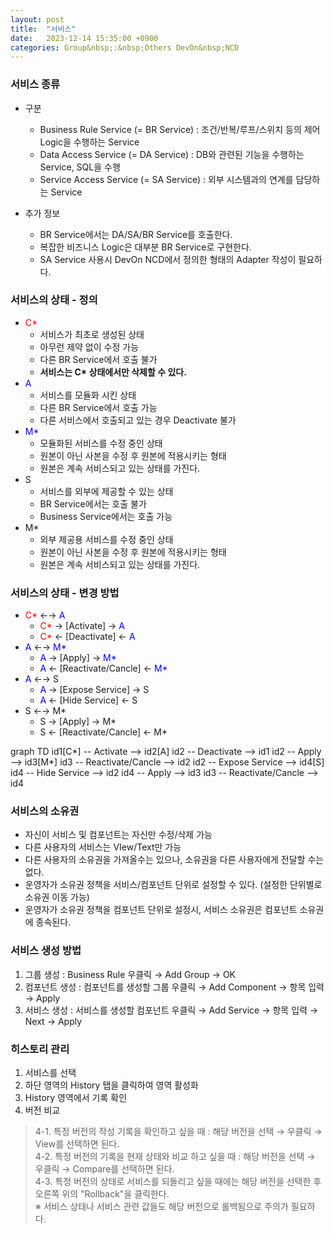 ```yaml
---
layout: post
title:  "서비스"
date:   2023-12-14 15:35:00 +0900
categories: Group&nbsp;:&nbsp;Others DevOn&nbsp;NCD
---
```


### 서비스 종류

- 구분
    - Business Rule Service (= BR Service) : 조건/반복/루프/스위치 등의 제어 Logic을 수행하는 Service
    - Data Access Service (= DA Service) : DB와 관련된 기능을 수행하는 Service, SQL을 수행
    - Service Access Service (= SA Service) : 외부 시스템과의 연계를 담당하는 Service

- 추가 정보
    - BR Service에서는 DA/SA/BR Service를 호출한다.
    - 복잡한 비즈니스 Logic은 대부분 BR Service로 구현한다.
    - SA Service 사용시 DevOn NCD에서 정의한 형태의 Adapter 작성이 필요하다.

### 서비스의 상태 - 정의

- <span style="color: red;">C*</span>
    - 서비스가 최초로 생성된 상태
    - 아무런 제약 없이 수정 가능
    - 다른 BR Service에서 호출 불가
    - <b>서비스는 C* 상태에서만 삭제할 수 있다.</b>
- <span style="color: blue;">A</span>
    - 서비스를 모듈화 시킨 상태
    - 다른 BR Service에서 호출 가능
    - 다른 서비스에서 호출되고 있는 경우 Deactivate 불가
- <span style="color: blue;">M*</span>
    - 모듈화된 서비스를 수정 중인 상태
    - 원본이 아닌 사본을 수정 후 원본에 적용시키는 형태
    - 원본은 계속 서비스되고 있는 상태를 가진다.
- <span class="">S</span>
    - 서비스를 외부에 제공할 수 있는 상태
    - BR Service에서는 호출 불가
    - Business Service에서는 호출 가능
- <span class="">M*</span>
    - 외부 제공용 서비스를 수정 중인 상태
    - 원본이 아닌 사본을 수정 후 원본에 적용시키는 형태
    - 원본은 계속 서비스되고 있는 상태를 가진다.

### 서비스의 상태 - 변경 방법

- <span style="color: red;">C*</span> ←→  <span style="color: blue;">A</span>
    - <span style="color: red;">C*</span> → [Activate] → <span style="color: blue;">A</span>
    - <span style="color: red;">C*</span> ← [Deactivate] ← <span style="color: blue;">A</span>
- <span style="color: blue;">A</span> ←→ <span style="color: blue;">M*</span>
    - <span style="color: blue;">A</span> → [Apply] → <span style="color: blue;">M*</span>
    - <span style="color: blue;">A</span> ← [Reactivate/Cancle] ← <span style="color: blue;">M*</span>
- <span style="color: blue;">A</span> ←→ <span class="">S</span>
    - <span style="color: blue;">A</span> → [Expose Service] → <span class="">S</span>
    - <span style="color: blue;">A</span> ← [Hide Service] ← <span class="">S</span>
- <span class="">S</span> ←→ <span class="">M*</span>
    - <span class="">S</span> → [Apply] → <span class="">M*</span>
    - <span class="">S</span> ← [Reactivate/Cancle] ← <span class="">M*</span>

<div class="mermaid">
graph TD
    id1[C*] -- Activate --> id2[A]
    id2 -- Deactivate --> id1
    id2 -- Apply --> id3[M*]
    id3 -- Reactivate/Cancle --> id2
    id2 -- Expose Service --> id4[S]
    id4 -- Hide Service --> id2
    id4 -- Apply --> id3
    id3 -- Reactivate/Cancle --> id4
</div>

### 서비스의 소유권

- 자신이 서비스 및 컴포넌트는 자신만 수정/삭제 가능
- 다른 사용자의 서비스는 VIew/Text만 가능
- 다른 사용자의 소유권을 가져올수는 있으나, 소유권을 다른 사용자에게 전달할 수는 없다.
- 운영자가 소유권 정책을 서비스/컴포넌트 단위로 설정할 수 있다. (설정한 단위별로 소유권 이동 가능)
- 운영자가 소유권 정책을 컴포넌트 단위로 설정시, 서비스 소유권은 컴포넌트 소유권에 종속된다.

### 서비스 생성 방법

1. 그룹 생성 : Business Rule 우클릭 → Add Group → OK
2. 컴포넌트 생성 : 컴포넌트를 생성할 그룹 우클릭 → Add Component → 항목 입력 → Apply
3. 서비스 생성 : 서비스를 생성할 컴포넌트 우클릭 → Add Service → 항목 입력 → Next → Apply

### 히스토리 관리

1. 서비스를 선택
2. 하단 영역의 History 탭을 클릭하여 영역 활성화
3. History 영역에서 기록 확인
4. 버전 비교
>4-1. 특정 버전의 작성 기록을 확인하고 싶을 때 : 해당 버전을 선택 → 우클릭 → View를 선택하면 된다.  
>4-2. 특정 버전의 기록을 현재 상태와 비교 하고 싶을 때 : 해당 버전을 선택 → 우클릭 → Compare를 선택하면 된다.  
>4-3. 특정 버전의 상태로 서비스를 되돌리고 싶을 때에는 해당 버전을 선택한 후 오른쪽 위의 "Rollback"을 클릭한다.  
>※ 서비스 상태나 서비스 관련 값들도 해당 버전으로 롤백됨으로 주의가 필요하다.